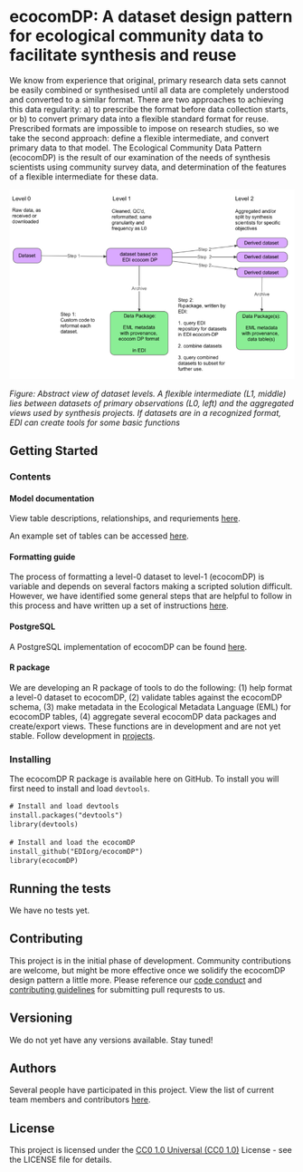 # ecocomDP: A dataset design pattern for ecological community data to facilitate synthesis and reuse

We know from experience that original, primary research data sets cannot be easily combined or synthesised until all data are completely understood and converted to a similar format. There are two approaches to achieving this data regularity: a) to prescribe the format before data collection starts, or b) to convert primary data into a flexible standard format for reuse. Prescribed formats are impossible to impose on research studies, so we take the second approach: define a flexible intermediate, and convert primary data to that model. The Ecological Community Data Pattern (ecocomDP) is the result of our examination of the needs of synthesis scientists using community survey data, and determination of the features of a flexible intermediate for these data.

![](https://github.com/EDIorg/ecocomDP/blob/master/documentation/images/ecocom_dp_workflow_cut.png)

_Figure: Abstract view of dataset levels. A flexible intermediate (L1, middle) lies between datasets of primary observations (L0, left) and the aggregated views used by synthesis projects. If datasets are in a recognized format, EDI can create tools for some basic functions_

## Getting Started

### Contents

#### Model documentation

View table descriptions, relationships, and requriements [here](https://github.com/EDIorg/ecocomDP/tree/master/documentation/model).

An example set of tables can be accessed [here](https://github.com/EDIorg/ecocomDP/tree/master/documentation/examples).

#### Formatting guide

The process of formatting a level-0 dataset to level-1 (ecocomDP) is variable and depends on several factors making a scripted solution difficult. However, we have identified some general steps that are helpful to follow in this process and have written up a set of instructions [here](https://github.com/EDIorg/ecocomDP/tree/master/documentation/instructions).

#### PostgreSQL

A PostgreSQL implementation of ecocomDP can be found [here](https://github.com/EDIorg/ecocomDP/tree/master/postgreSQL).

#### R package

We are developing an R package of tools to do the following: (1) help format a level-0 dataset to ecocomDP, (2) validate tables against the ecocomDP schema, (3) make metadata in the Ecological Metadata Language (EML) for ecocomDP tables, (4) aggregate several ecocomDP data packages and create/export views. These functions are in development and are not yet stable. Follow development in [projects](https://github.com/EDIorg/ecocomDP/projects).

### Installing

The ecocomDP R package is available here on GitHub. To install you will first need to install and load `devtools`.

```
# Install and load devtools
install.packages("devtools")
library(devtools)

# Install and load the ecocomDP
install_github("EDIorg/ecocomDP")
library(ecocomDP)
```

## Running the tests

We have no tests yet.

## Contributing

This project is in the initial phase of development. Community contributions are welcome, but might be more effective once we solidify the ecocomDP design pattern a little more. Please reference our [code conduct](https://github.com/EDIorg/ecocomDP/blob/master/CODE_OF_CONDUCT.md) and [contributing guidelines](https://github.com/EDIorg/ecocomDP/blob/master/CONTRIBUTING.md) for submitting pull requrests to us.

## Versioning

We do not yet have any versions available. Stay tuned!

## Authors

Several people have participated in this project. View the list of current team members and contributors [here](https://github.com/EDIorg/ecocomDP/blob/master/AUTHORS.md).

## License

This project is licensed under the [CC0 1.0 Universal (CC0 1.0)](https://creativecommons.org/publicdomain/zero/1.0/legalcode) License - see the LICENSE file for details.
